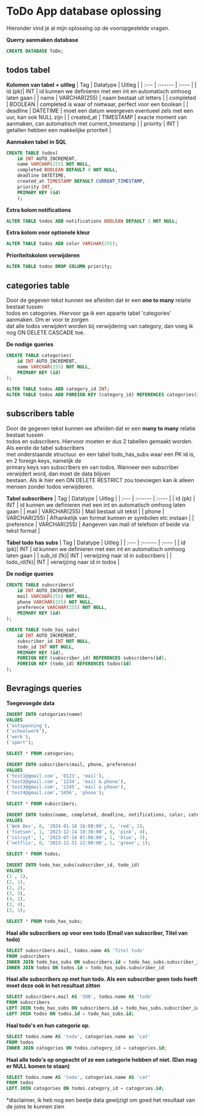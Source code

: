 # ToDo App database oplossing

Hieronder vind je al mijn oplossing op de vooropgestelde vragen.

**Querry aanmaken database**
```sql 
CREATE DATABASE ToDo;
```

## todos tabel
**Kolomen van tabel + uitleg**
| Tag        | Datatype      | Uitleg                                                                 |
| :---       | :------       | :----                                                                  |
| id     (pk)| INT           | id kunnen we definieren met een int en automatisch omhoog laten gaan   | 
| name       | VARCHAR(255)  | naam bestaat uit letters                                               |
| completed  | BOOLEAN       | completed is waar of nietwaar, perfect voor een boolean                |
| deadline   | DATETIME      | moet een datum weergeven eventueel zels met een uur, kan ook NULL zijn |
| created_at | TIMESTAMP     | exacte moment van aanmaken, can automatisch met current_timestamp      |
| priority   | INT           | getallen hebben een makkelijke prioriteit                              |

**Aanmaken tabel in SQL**
```sql
CREATE TABLE todos(
    id INT AUTO_INCREMENT,
    name VARCHAR(255) NOT NULL,
    completed BOOLEAN DEFAULT 0 NOT NULL,
    deadline DATETIME,
    created_at TIMESTAMP DEFAULT CURRENT_TIMESTAMP,
    priority INT,
    PRIMARY KEY (id)
    );
```

**Extra kolom notifications**
```sql
ALTER TABLE todos ADD notifications BOOLEAN DEFAULT 1 NOT NULL;
```

**Extra kolom voor optionele kleur**
```sql
ALTER TABLE todos ADD color VARCHAR(255);
```

**Prioriteitskolom verwijderen**
```sql
ALTER TABLE todos DROP COLUMN priority;
```

## categories table
Door de gegeven tekst kunnen we afleiden dat er een **one to many** relatie bestaat tussen<br>
todos en catogories. Hiervoor ga ik een apparte tabel 'categories' aanmaken. Om er voor te zorgen<br>
dat alle todos verwijdert worden bij verwijdering van category, dan voeg ik nog ON DELETE CASCADE toe.

**De nodige queries**
```sql
CREATE TABLE catogories(
	id INT AUTO_INCREMENT,
	name VARCHAR(255) NOT NULL,
    PRIMARY KEY (id)
);

ALTER TABLE todos ADD category_id INT;
ALTER TABLE todos ADD FOREIGN KEY (category_id) REFERENCES catogories(id) ON DELETE CASCADE;

```

## subscribers table
Door de gegeven tekst kunnen we afleiden dat er een **many to many** relatie bestaat tussen<br>
todos en subscribers. Hiervoor moeten er dus 2 tabellen gemaakt worden. Als eerste de tabel subscribers<br>
met onderstaande structuur. en een tabel todo_has_subs waar een PK id is, en 2 foreign keys, namelijk de <br>
primary keys van subscribers en van todos. Wanneer een subscriber verwijdert word, dan moet de data blijven<br>
bestaan. Als ik hier een ON DELETE RESTRICT zou toevoegen kan ik alleen mensen zonder todos verwijderen.

**Tabel subscribers**
| Tag        | Datatype      | Uitleg                                                               |
| :---       | :------       | :----                                                                |
| id    (pk) | INT           | id kunnen we definieren met een int en automatisch omhoog laten gaan |
| mail       | VARCHAR(255)  | Mail bestaat uit tekst                                               |
| phone      | VARCHAR(255)  | Afhankelijk van format kunnen er symbolen etc instaan                |
| preference | VARCHAR(255)  | Aangeven van mail of telefoon of beide via tekst format              |

**Tabel todo has subs**
| Tag        | Datatype      | Uitleg                                                               |
| :---       | :------       | :----                                                                |
| id     (pk)| INT           | id kunnen we definieren met een int en automatisch omhoog laten gaan |
| sub_id (fk)| INT           | verwijzing naar id in subscribers                                    |
| todo_id(fk)| INT           | verwijzing naar id in todos                                          |
 

**De nodige queries**
```sql
CREATE TABLE subscribers(
	id INT AUTO_INCREMENT,
    mail VARCHAR(255) NOT NULL,
    phone VARCHAR(255) NOT NULL,
    preference VARCHAR(255) NOT NULL,
	PRIMARY KEY (id)
);

CREATE TABLE todo_has_subs(
	id INT AUTO_INCREMENT,
    subscriber_id INT NOT NULL,
    todo_id INT NOT NULL,
    PRIMARY KEY (id),
    FOREIGN KEY (subscriber_id) REFERENCES subscribers(id),
    FOREIGN KEY (todo_id) REFERENCES todos(id)
);
```

## Bevragings queries

**Toegevoegde data**
```sql
INSERT INTO catogories(name)
VALUES
('ontspanning'),
('schoolwerk'),
('werk'),
('sport');

SELECT * FROM catogories;

INSERT INTO subscribers(mail, phone, preference)
VALUES
('test1@gmail.com', '0123', 'mail'),
('test2@gmail.com', '1234', 'mail & phone'),
('test3@gmail.com', '2345', 'mail & phone'),
('test4@gmail.com','3456', 'phone');

SELECT * FROM subscribers;

INSERT INTO todos(name, completed, deadline, notifications, color, category_id)
VALUES
('Web Dev', 0, '2024-01-16 16:00:00', 1, 'red', 2),
('fietsen', 1, '2023-12-14 10:30:00', 0, 'pink', 4),
('colruyt', 1, '2023-07-16 07:00:00', 1, 'blue', 3),
('netflix', 0, '2023-12-31 22:00:00', 1, 'green', 1);

SELECT * FROM todos;

INSERT INTO todo_has_subs(subscriber_id, todo_id)
VALUES
(1 , 1),
(2, 1),
(2, 2),
(3, 3),
(4, 2),
(2, 4),
(3, 1);

SELECT * FROM todo_has_subs;
```

**Haal alle subscribers op voor een todo (Email van subscriber, Titel van todo)**
```sql
SELECT subscribers.mail, todos.name AS 'Titel todo'
FROM subscribers
INNER JOIN todo_has_subs ON subscribers.id = todo_has_subs.subscriber_id
INNER JOIN todos ON todos.id = todo_has_subs.subscriber_id
```

**Haal alle subscribers op met hun todo. Als een subscriber geen todo heeft moet deze ook in het resultaat zitten**
```sql
SELECT subscribers.mail AS 'SUB', todos.name AS 'todo'
FROM subscribers
LEFT JOIN todo_has_subs ON subscribers.id = todo_has_subs.subscriber_id
LEFT JOIN todos ON todos.id = todo_has_subs.id;
```

**Haal todo's en hun categorie op.**
```sql
SELECT todos.name AS 'todo', catogories.name as 'cat'
FROM todos
INNER JOIN catogories ON todos.category_id = catogories.id;
```

**Haal alle todo's op ongeacht of ze een categorie hebben of niet. (Dan mag er NULL komen te staan)**
```sql
SELECT todos.name AS 'todo', catogories.name AS 'cat'
FROM todos
LEFT JOIN catogories ON todos.category_id = catogories.id;	
```

*disclaimer, ik heb nog een beetje data gewijzigt om goed het resultaat van de joins te kunnen zien